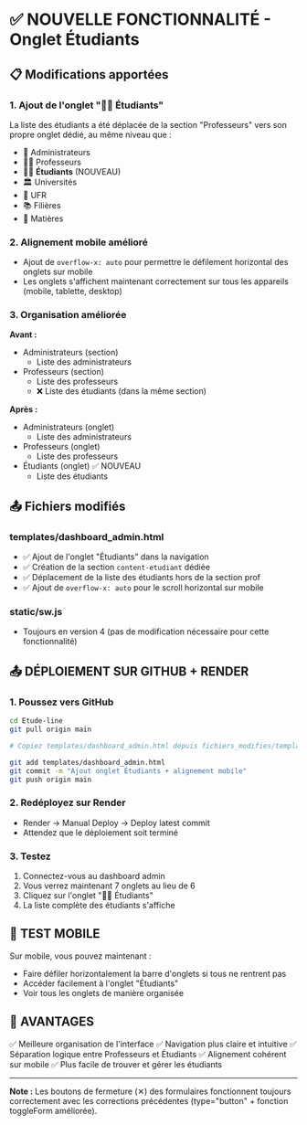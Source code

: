 # ✅ NOUVELLE FONCTIONNALITÉ - Onglet Étudiants

## 📋 Modifications apportées

### 1. Ajout de l'onglet "👨‍🎓 Étudiants"

La liste des étudiants a été déplacée de la section "Professeurs" vers son propre onglet dédié, au même niveau que :
- 👑 Administrateurs
- 👨‍🏫 Professeurs
- 👨‍🎓 **Étudiants** (NOUVEAU)
- 🏛️ Universités
- 🏢 UFR
- 📚 Filières
- 📖 Matières

### 2. Alignement mobile amélioré

- Ajout de `overflow-x: auto` pour permettre le défilement horizontal des onglets sur mobile
- Les onglets s'affichent maintenant correctement sur tous les appareils (mobile, tablette, desktop)

### 3. Organisation améliorée

**Avant :**
- Administrateurs (section)
  - Liste des administrateurs
- Professeurs (section)
  - Liste des professeurs
  - ❌ Liste des étudiants (dans la même section)

**Après :**
- Administrateurs (onglet)
  - Liste des administrateurs
- Professeurs (onglet)
  - Liste des professeurs
- Étudiants (onglet) ✅ NOUVEAU
  - Liste des étudiants

## 📤 Fichiers modifiés

### templates/dashboard_admin.html
- ✅ Ajout de l'onglet "Étudiants" dans la navigation
- ✅ Création de la section `content-etudiant` dédiée
- ✅ Déplacement de la liste des étudiants hors de la section prof
- ✅ Ajout de `overflow-x: auto` pour le scroll horizontal sur mobile

### static/sw.js
- Toujours en version 4 (pas de modification nécessaire pour cette fonctionnalité)

## 📤 DÉPLOIEMENT SUR GITHUB + RENDER

### 1. Poussez vers GitHub

```bash
cd Etude-line
git pull origin main

# Copiez templates/dashboard_admin.html depuis fichiers_modifies/templates/

git add templates/dashboard_admin.html
git commit -m "Ajout onglet Étudiants + alignement mobile"
git push origin main
```

### 2. Redéployez sur Render

- Render → Manual Deploy → Deploy latest commit
- Attendez que le déploiement soit terminé

### 3. Testez

1. Connectez-vous au dashboard admin
2. Vous verrez maintenant 7 onglets au lieu de 6
3. Cliquez sur l'onglet "👨‍🎓 Étudiants"
4. La liste complète des étudiants s'affiche

## 📱 TEST MOBILE

Sur mobile, vous pouvez maintenant :
- Faire défiler horizontalement la barre d'onglets si tous ne rentrent pas
- Accéder facilement à l'onglet "Étudiants"
- Voir tous les onglets de manière organisée

## 🎯 AVANTAGES

✅ Meilleure organisation de l'interface
✅ Navigation plus claire et intuitive
✅ Séparation logique entre Professeurs et Étudiants
✅ Alignement cohérent sur mobile
✅ Plus facile de trouver et gérer les étudiants

---

**Note :** Les boutons de fermeture (✕) des formulaires fonctionnent toujours correctement avec les corrections précédentes (type="button" + fonction toggleForm améliorée).
